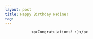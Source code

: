```yaml
---
layout: post
title: Happy Birthday Nadine!
tag: 
---
```



                <p>Congratulations! :)</p>
            
